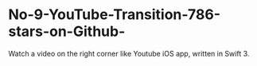 # No-9-YouTube-Transition-786-stars-on-Github-
Watch a video on the right corner like Youtube iOS app, written in Swift 3.
